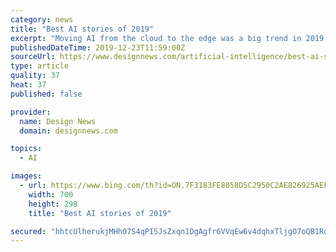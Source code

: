 ```yaml
---
category: news
title: "Best AI stories of 2019"
excerpt: "Moving AI from the cloud to the edge was a big trend in 2019. Chris Cheng, distinguished technologist on the hardware machine learning team at Hewlett Packard, takes a look at some of the latest research being done on AI inference at the edge. Using novel ..."
publishedDateTime: 2019-12-23T11:59:00Z
sourceUrl: https://www.designnews.com/artificial-intelligence/best-ai-stories-2019/106107540362100
type: article
quality: 37
heat: 37
published: false

provider:
  name: Design News
  domain: designnews.com

topics:
  - AI

images:
  - url: https://www.bing.com/th?id=ON.7F3183FE8058D5C2950C2AE826925AEF
    width: 700
    height: 298
    title: "Best AI stories of 2019"

secured: "hhtcUlherukjMHh07S4qPI5JsZxqn1DgAgfr6VVqEw6v4dqhxTljgO7oQB1RoR/FG5FRGKob1D1Qcbjw0QXopGow2IW286d/lkdeR4xkOhZcIOMUEEi4Iqe2A5GQXO2NRai1oY3K2GSukTOClrkXVwd3n+ojhJYcNYmOsUlTOjnSXyPvfyDyyyLjaCH78ICP5dIdLjDqInwznkcgNKhALMNm2y4Xk6+QvoJJdb/frXSmV9xxzp/GJqchfBxue1QvAEpLA2UgILEi+YfJne4x3w==;TTWWesDTHGe7d6uFFWz4Qw=="
---
```


